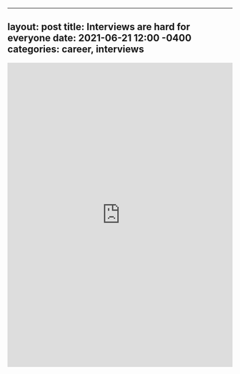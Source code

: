 
---
layout: post
title: Interviews are hard for everyone
date: 2021-06-21 12:00 -0400
categories: career, interviews
---
<iframe src="https://www.linkedin.com/embed/feed/update/urn:li:share:6812769571775365120" height="682" width="504" frameborder="0" allowfullscreen="" title="Embedded post"></iframe>
